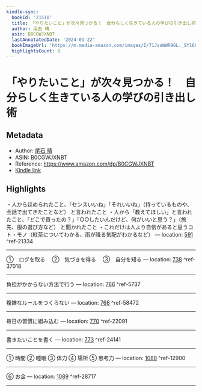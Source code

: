 ```yaml
---
kindle-sync:
  bookId: '21518'
  title: 「やりたいこと」が次々見つかる！　自分らしく生きている人の学びの引き出し術
  author: 尾石 晴
  asin: B0CGWJXNBT
  lastAnnotatedDate: '2024-01-22'
  bookImageUrl: 'https://m.media-amazon.com/images/I/71JsaWWR9GL._SY160.jpg'
  highlightsCount: 8
---
```

# 「やりたいこと」が次々見つかる！　自分らしく生きている人の学びの引き出し術
## Metadata
* Author: [尾石 晴](https://www.amazon.comundefined)
* ASIN: B0CGWJXNBT
* Reference: https://www.amazon.com/dp/B0CGWJXNBT
* [Kindle link](kindle://book?action=open&asin=B0CGWJXNBT)

## Highlights
・人からほめられたこと、「センスいいね」「それいいね」（持っているものや、会話で出てきたことなど） と言われたこと ・人から「教えてほしい」と言われたこと、「どこで買ったの？」「○○したいんだけど、何がいいと思う？」（旅先、服の選び方など） と聞かれたこと ・これだけは人より自信があると思うコト・モノ（紅茶についてわかる、雨が降る気配がわかるなど） — location: [591](kindle://book?action=open&asin=B0CGWJXNBT&location=591) ^ref-21334

---
①　ログを取る 　②　気づきを得る 　③　自分を知る — location: [738](kindle://book?action=open&asin=B0CGWJXNBT&location=738) ^ref-37018

---
負担がかからない方法で行う — location: [766](kindle://book?action=open&asin=B0CGWJXNBT&location=766) ^ref-5737

---
複雑なルールをつくらない — location: [768](kindle://book?action=open&asin=B0CGWJXNBT&location=768) ^ref-58472

---
毎日の習慣に組み込む — location: [770](kindle://book?action=open&asin=B0CGWJXNBT&location=770) ^ref-22091

---
書きたいことを書く — location: [773](kindle://book?action=open&asin=B0CGWJXNBT&location=773) ^ref-24141

---
① 時間 ② 睡眠 ③ 体力 ④ 場所 ⑤ 思考力 — location: [1088](kindle://book?action=open&asin=B0CGWJXNBT&location=1088) ^ref-12900

---
⑥ お金 — location: [1089](kindle://book?action=open&asin=B0CGWJXNBT&location=1089) ^ref-28717

---
